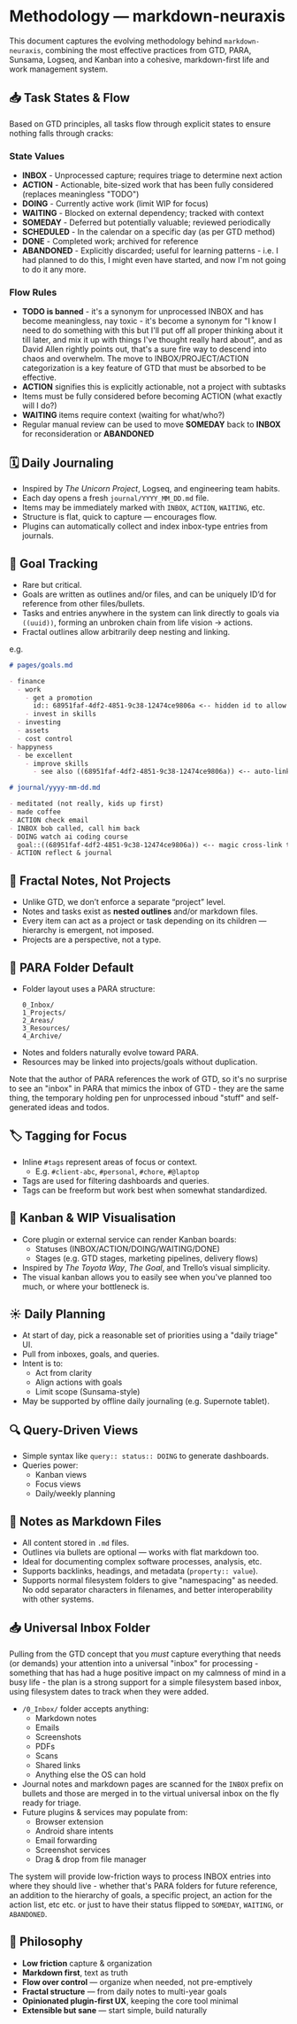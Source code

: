 # Methodology — markdown-neuraxis

This document captures the evolving methodology behind `markdown-neuraxis`, combining the most effective practices from GTD, PARA, Sunsama, Logseq, and Kanban into a cohesive, markdown-first life and work management system.

## 📥 Task States & Flow

Based on GTD principles, all tasks flow through explicit states to ensure nothing falls through cracks:

### State Values

- **INBOX** - Unprocessed capture; requires triage to determine next action
- **ACTION** - Actionable, bite-sized work that has been fully considered (replaces meaningless "TODO")
- **DOING** - Currently active work (limit WIP for focus)
- **WAITING** - Blocked on external dependency; tracked with context
- **SOMEDAY** - Deferred but potentially valuable; reviewed periodically
- **SCHEDULED** - In the calendar on a specific day (as per GTD method)
- **DONE** - Completed work; archived for reference
- **ABANDONED** - Explicitly discarded; useful for learning patterns - i.e. I had planned to do this, I might even have started, and now I'm not going to do it any more.

### Flow Rules

- **TODO is banned** - it's a synonym for unprocessed INBOX and has become meaningless, nay toxic - it's become a synonym for "I know I need to do something with this but I'll put off all proper thinking about it till later, and mix it up with things I've thought really hard about", and as David Allen rightly points out, that's a sure fire way to descend into chaos and overwhelm. The move to INBOX/PROJECT/ACTION categorization is a key feature of GTD that must be absorbed to be effective.
- **ACTION** signifies this is explicitly actionable, not a project with subtasks
- Items must be fully considered before becoming ACTION (what exactly will I do?)
- **WAITING** items require context (waiting for what/who?)
- Regular manual review can be used to move **SOMEDAY** back to **INBOX** for reconsideration or **ABANDONED**

## 🗓 Daily Journaling

- Inspired by *The Unicorn Project*, Logseq, and engineering team habits.
- Each day opens a fresh `journal/YYYY_MM_DD.md` file.
- Items may be immediately marked with `INBOX`, `ACTION`, `WAITING`, etc.
- Structure is flat, quick to capture — encourages flow.
- Plugins can automatically collect and index inbox-type entries from journals.

## 🎯 Goal Tracking

- Rare but critical.
- Goals are written as outlines and/or files, and can be uniquely ID’d for reference from other files/bullets.
- Tasks and entries anywhere in the system can link directly to goals via `((uuid))`, forming an unbroken chain from life vision → actions.
- Fractal outlines allow arbitrarily deep nesting and linking.

e.g.

```md
# pages/goals.md

- finance
  - work
    - get a promotion
      id:: 68951faf-4df2-4851-9c38-12474ce9806a <-- hidden id to allow cross-linking logseq-style
    - invest in skills
  - investing
  - assets
  - cost control
- happyness
  - be excellent
    - improve skills
      - see also ((68951faf-4df2-4851-9c38-12474ce9806a)) <-- auto-linked to "get a promotion"
```

```md
# journal/yyyy-mm-dd.md

- meditated (not really, kids up first)
- made coffee
- ACTION check email
- INBOX bob called, call him back
- DOING watch ai coding course
  goal::((68951faf-4df2-4851-9c38-12474ce9806a)) <-- magic cross-link to above goal bullet in different file
- ACTION reflect & journal
```


## 🧬 Fractal Notes, Not Projects

- Unlike GTD, we don’t enforce a separate “project” level.
- Notes and tasks exist as **nested outlines** and/or markdown files.
- Every item can act as a project or task depending on its children — hierarchy is emergent, not imposed.
- Projects are a perspective, not a type.

## 📂 PARA Folder Default

- Folder layout uses a PARA structure:
  ```
  0_Inbox/
  1_Projects/
  2_Areas/
  3_Resources/
  4_Archive/
  ```
- Notes and folders naturally evolve toward PARA.
- Resources may be linked into projects/goals without duplication.

Note that the author of PARA references the work of GTD, so it's no surprise to see an "inbox" in PARA that mimics the inbox of GTD - they are the same thing, the temporary holding pen for unprocessed inboud "stuff" and self-generated ideas and todos.

## 🏷 Tagging for Focus

- Inline `#tags` represent areas of focus or context.
  - E.g. `#client-abc`, `#personal`, `#chore`, `#@laptop`
- Tags are used for filtering dashboards and queries.
- Tags can be freeform but work best when somewhat standardized.

## 🧱 Kanban & WIP Visualisation

- Core plugin or external service can render Kanban boards:
  - Statuses (INBOX/ACTION/DOING/WAITING/DONE)
  - Stages (e.g. GTD stages, marketing pipelines, delivery flows)
- Inspired by *The Toyota Way*, *The Goal*, and Trello’s visual simplicity.
- The visual kanban allows you to easily see when you've planned too much, or where your bottleneck is.

## ☀️ Daily Planning

- At start of day, pick a reasonable set of priorities using a "daily triage" UI.
- Pull from inboxes, goals, and queries.
- Intent is to:
  - Act from clarity
  - Align actions with goals
  - Limit scope (Sunsama-style)
- May be supported by offline daily journaling (e.g. Supernote tablet).

## 🔍 Query-Driven Views

- Simple syntax like `query:: status:: DOING` to generate dashboards.
- Queries power:
  - Kanban views
  - Focus views
  - Daily/weekly planning

## 📝 Notes as Markdown Files

- All content stored in `.md` files.
- Outlines via bullets are optional — works with flat markdown too.
- Ideal for documenting complex software processes, analysis, etc.
- Supports backlinks, headings, and metadata (`property:: value`).
- Supports normal filesystem folders to give "namespacing" as needed. No odd separator characters in filenames, and better interoperability with other systems.

## 📥 Universal Inbox Folder

Pulling from the GTD concept that you *must* capture everything that needs (or demands) your attention into a universal "inbox" for processing - something that has had a huge positive impact on my calmness of mind in a busy life - the plan is a strong support for a simple filesystem based inbox, using filesystem dates to track when they were added.

- `/0_Inbox/` folder accepts anything:
  - Markdown notes
  - Emails
  - Screenshots
  - PDFs
  - Scans
  - Shared links
  - Anything else the OS can hold
- Journal notes and markdown pages are scanned for the `INBOX` prefix on bullets and those are merged in to the virtual universal inbox on the fly ready for triage.
- Future plugins & services may populate from:
  - Browser extension
  - Android share intents
  - Email forwarding
  - Screenshot services
  - Drag & drop from file manager

The system will provide low-friction ways to process INBOX entries into where they should live - whether that's PARA folders for future reference, an addition to the hierarchy of goals, a specific project, an action for the action list, etc etc. or just to have their status flipped to `SOMEDAY`, `WAITING`, or `ABANDONED`.

## 🧠 Philosophy

- **Low friction** capture & organization
- **Markdown first**, text as truth
- **Flow over control** — organize when needed, not pre-emptively
- **Fractal structure** — from daily notes to multi-year goals
- **Opinionated plugin-first UX**, keeping the core tool minimal
- **Extensible but sane** — start simple, build naturally
